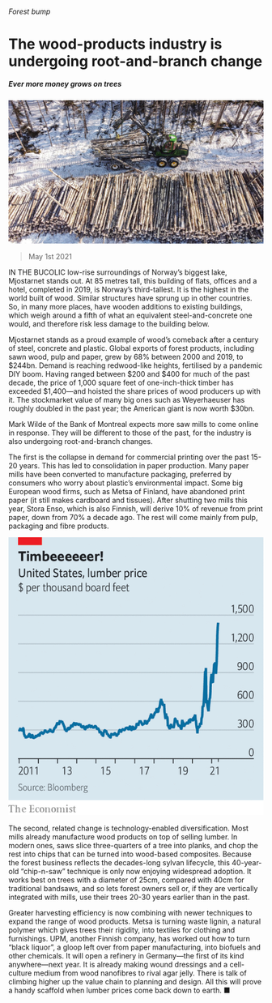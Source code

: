 ###### Forest bump

# The wood-products industry is undergoing root-and-branch change 

##### Ever more money grows on trees 

![image](images/20210501_wbp004.jpg) 

> May 1st 2021 

IN THE BUCOLIC low-rise surroundings of Norway’s biggest lake, Mjostarnet stands out. At 85 metres tall, this building of flats, offices and a hotel, completed in 2019, is Norway’s third-tallest. It is the highest in the world built of wood. Similar structures have sprung up in other countries. So, in many more places, have wooden additions to existing buildings, which weigh around a fifth of what an equivalent steel-and-concrete one would, and therefore risk less damage to the building below.

Mjostarnet stands as a proud example of wood’s comeback after a century of steel, concrete and plastic. Global exports of forest products, including sawn wood, pulp and paper, grew by 68% between 2000 and 2019, to $244bn. Demand is reaching redwood-like heights, fertilised by a pandemic DIY boom. Having ranged between $200 and $400 for much of the past decade, the price of 1,000 square feet of one-inch-thick timber has exceeded $1,400—and hoisted the share prices of wood producers up with it. The stockmarket value of many big ones such as Weyerhaeuser has roughly doubled in the past year; the American giant is now worth $30bn.


Mark Wilde of the Bank of Montreal expects more saw mills to come online in response. They will be different to those of the past, for the industry is also undergoing root-and-branch changes.

The first is the collapse in demand for commercial printing over the past 15-20 years. This has led to consolidation in paper production. Many paper mills have been converted to manufacture packaging, preferred by consumers who worry about plastic’s environmental impact. Some big European wood firms, such as Metsa of Finland, have abandoned print paper (it still makes cardboard and tissues). After shutting two mills this year, Stora Enso, which is also Finnish, will derive 10% of revenue from print paper, down from 70% a decade ago. The rest will come mainly from pulp, packaging and fibre products.

![image](images/20210501_WBC047.png) 


The second, related change is technology-enabled diversification. Most mills already manufacture wood products on top of selling lumber. In modern ones, saws slice three-quarters of a tree into planks, and chop the rest into chips that can be turned into wood-based composites. Because the forest business reflects the decades-long sylvan lifecycle, this 40-year-old “chip-n-saw” technique is only now enjoying widespread adoption. It works best on trees with a diameter of 25cm, compared with 40cm for traditional bandsaws, and so lets forest owners sell or, if they are vertically integrated with mills, use their trees 20-30 years earlier than in the past.

Greater harvesting efficiency is now combining with newer techniques to expand the range of wood products. Metsa is turning waste lignin, a natural polymer which gives trees their rigidity, into textiles for clothing and furnishings. UPM, another Finnish company, has worked out how to turn “black liquor”, a gloop left over from paper manufacturing, into biofuels and other chemicals. It will open a refinery in Germany—the first of its kind anywhere—next year. It is already making wound dressings and a cell-culture medium from wood nanofibres to rival agar jelly. There is talk of climbing higher up the value chain to planning and design. All this will prove a handy scaffold when lumber prices come back down to earth. ■

